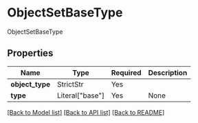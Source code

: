 # ObjectSetBaseType

ObjectSetBaseType

## Properties
| Name | Type | Required | Description |
| ------------ | ------------- | ------------- | ------------- |
**object_type** | StrictStr | Yes |  |
**type** | Literal["base"] | Yes | None |


[[Back to Model list]](../../../README.md#models-v2-link) [[Back to API list]](../../README.md#documentation-for-api-endpoints) [[Back to README]](../../README.md)
